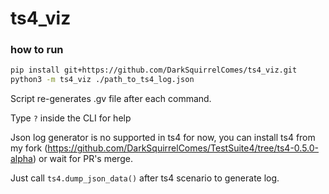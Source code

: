 # ts4_viz
### how to run
```bash
pip install git+https://github.com/DarkSquirrelComes/ts4_viz.git
python3 -m ts4_viz ./path_to_ts4_log.json
```
Script re-generates .gv file after each command.

Type `?` inside the CLI for help

Json log generator is no supported in ts4 for now, you can install ts4 from my fork (https://github.com/DarkSquirrelComes/TestSuite4/tree/ts4-0.5.0-alpha) or wait for PR's merge.

Just call `ts4.dump_json_data()` after ts4 scenario to generate log.
